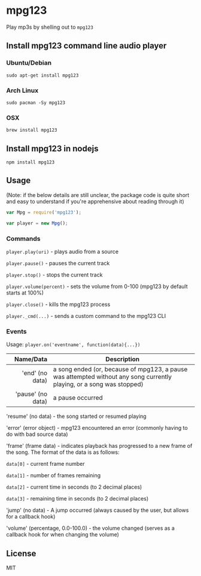 # mpg123

Play mp3s by shelling out to `mpg123`

## Install mpg123 command line audio player
### Ubuntu/Debian
```
sudo apt-get install mpg123
```
### Arch Linux
```
sudo pacman -Sy mpg123
```
### OSX
```
brew install mpg123
```
## Install mpg123 in nodejs
```
npm install mpg123
```
## Usage

(Note: if the below details are still unclear, the package code is quite short and easy to understand if you're apprehensive about reading through it)

```js
var Mpg = require('mpg123');

var player = new Mpg();
```

### Commands

```player.play(uri)``` - plays audio from a source

```player.pause()``` - pauses the current track

```player.stop()``` - stops the current track

```player.volume(percent)``` - sets the volume from 0-100 (mpg123 by default starts at 100%)

```player.close()``` - kills the mpg123 process

```player._cmd(...)``` - sends a custom command to the mpg123 CLI


### Events

Usage: ```player.on('eventname', function(data){...})```

| Name/Data             | Description |
| --------------------: | ----------- |
| 'end' (no data)       | a song ended (or, because of mpg123, a pause was attempted without any song currently playing, or a song was stopped) |
| 'pause' (no data)     | a pause occurred |

'resume' (no data) - the song started or resumed playing

'error' (error object) - mpg123 encountered an error (commonly having to do with bad source data)

'frame' (frame data) - indicates playback has progressed to a new frame of the song. The format of the data is as follows:

```data[0]``` - current frame number

```data[1]``` - number of frames remaining

```data[2]``` - current time in seconds (to 2 decimal places)

```data[3]``` - remaining time in seconds (to 2 decimal places)

'jump' (no data) - A jump occurred (always caused by the user, but allows for a callback hook)

'volume' (percentage, 0.0-100.0) -  the volume changed (serves as a callback hook for when changing the volume)


## License

MIT
